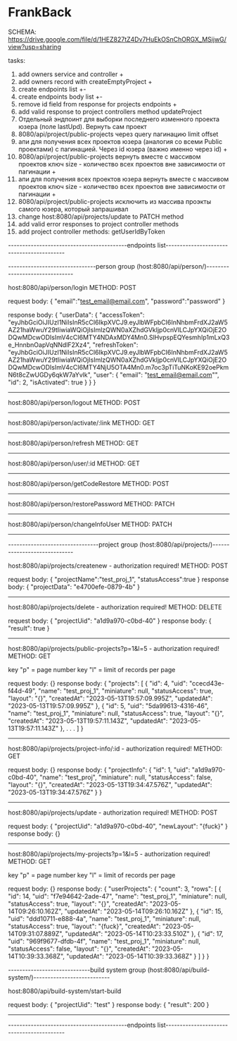 # FrankBack
SCHEMA: https://drive.google.com/file/d/1HEZ827tZ4Dv7HuEkOSnChORGX_MSijwG/view?usp=sharing


tasks:
1. add owners service and controller +
2. add owners record with createEmptyProject +
3. create endpoints list +-
4. create endpoints body list +-
5. remove id field from response for projects endpoints +
6. add valid response to project controllers method updateProject
7. Отдельный эндпоинт для выборки последнего изменного проекта юзера (поле lastUpd). Вернуть сам проект
8. 8080/api/project/public-projects через query пагинацию limit offset
9. апи для получения всех проектов юзера (аналогия со всеми Public проектами) с пагинацией. Через id юзера (важно именно через id) +
10. 8080/api/project/public-projects вернуть вместе с массивом проектов ключ size - количество всех проектов вне зависимости от пагинации +
11. апи для получения всех проектов юзера вернуть вместе с массивом проектов ключ size - количество всех проектов вне зависимости от пагинации +
12. 8080/api/project/public-projects исключить из массива проэкты самого юзера, который запрашивал
13. change host:8080/api/projects/update to PATCH method
14. add valid error responses to project controller methods
15. add project controller methods: getUserIdByToken

------------------------------------------endpoints list------------------------------------------

-------------------------------person group (host:8080/api/person/)-------------------------------

host:8080/api/person/login
METHOD: POST

request body:
{
    "email":"test_email@email.com",
    "password":"password"
}

response body:
{
    "userData": {
        "accessToken": "eyJhbGciOiJIUzI1NiIsInR5cCI6IkpXVCJ9.eyJlbWFpbCI6InNhbmFrdXJ2aW5AZ21haWwuY29tIiwiaWQiOjIsImlzQWN0aXZhdGVkIjp0cnVlLCJpYXQiOjE2ODQwMDcwODIsImV4cCI6MTY4NDAxMDY4Mn0.SlHvpspEQYesmhIp1mLxQ3e_HnnbnOapVqNNdlF2Xz4",
        "refreshToken": "eyJhbGciOiJIUzI1NiIsInR5cCI6IkpXVCJ9.eyJlbWFpbCI6InNhbmFrdXJ2aW5AZ21haWwuY29tIiwiaWQiOjIsImlzQWN0aXZhdGVkIjp0cnVlLCJpYXQiOjE2ODQwMDcwODIsImV4cCI6MTY4NjU5OTA4Mn0.m7oc3pTiTuNKoKE92oePkmN6t8cZwUGDy6qkW7aYvlk",
        "user": {
            "email": "test_email@email.com"",
            "id": 2,
            "isActivated": true
        }
    }
}

---

host:8080/api/person/logout
METHOD: POST

---

host:8080/api/person/activate/:link
METHOD: GET

---

host:8080/api/person/refresh
METHOD: GET

---

host:8080/api/person/user/:id
METHOD: GET

---

host:8080/api/person/getCodeRestore
METHOD: POST

---

host:8080/api/person/restorePassword
METHOD: PATCH

---

host:8080/api/person/changeInfoUser
METHOD: PATCH

---

--------------------------------project group (host:8080/api/projects/)-----------------------------

host:8080/api/projects/createnew - authorization required!
METHOD: POST

request body:
{
    "projectName":"test_proj_1",
    "statusAccess":true
}
response body:
{
    "projectData": "e4700efe-0879-4b"
}

---

host:8080/api/projects/delete - authorization required!
METHOD: DELETE

request body:
{
    "projectUid": "a1d9a970-c0bd-40"
}
response body:
{
    "result": true
}

---

host:8080/api/projects/public-projects?p=1&l=5 - authorization required!
METHOD: GET

key "p" = page number
key "l" = limit of records per page

request body:
{}
response body:
{
    "projects": [
        {
            "id": 4,
            "uid": "ccecd43e-f44d-49",
            "name": "test_proj_1",
            "miniature": null,
            "statusAccess": true,
            "layout": "{}",
            "createdAt": "2023-05-13T19:57:09.995Z",
            "updatedAt": "2023-05-13T19:57:09.995Z"
        },
        {
            "id": 5,
            "uid": "5da99613-4316-46",
            "name": "test_proj_1",
            "miniature": null,
            "statusAccess": true,
            "layout": "{}",
            "createdAt": "2023-05-13T19:57:11.143Z",
            "updatedAt": "2023-05-13T19:57:11.143Z"
        },
        .
        .
        .
    ]
}

---

host:8080/api/projects/project-info/:id - authorization required!
METHOD: GET

request body:
{}
response body:
{
    "projectInfo": {
        "id": 1,
        "uid": "a1d9a970-c0bd-40",
        "name": "test_proj",
        "miniature": null,
        "statusAccess": false,
        "layout": "{}",
        "createdAt": "2023-05-13T19:34:47.576Z",
        "updatedAt": "2023-05-13T19:34:47.576Z"
    }
}

---

host:8080/api/projects/update - authorization required!
METHOD: POST

request body:
{
    "projectUid": "a1d9a970-c0bd-40",
    "newLayout": "{fuck}"
}
response body:
{}

---

host:8080/api/projects/my-projects?p=1&l=5 - authorization required!
METHOD: GET

key "p" = page number
key "l" = limit of records per page

request body:
{}
response body:
{
    "userProjects": {
        "count": 3,
        "rows": [
            {
                "id": 14,
                "uid": "f7e94642-2ade-47",
                "name": "test_proj_1",
                "miniature": null,
                "statusAccess": true,
                "layout": "{}",
                "createdAt": "2023-05-14T09:26:10.162Z",
                "updatedAt": "2023-05-14T09:26:10.162Z"
            },
            {
                "id": 15,
                "uid": "ddd10711-e888-4a",
                "name": "test_proj_1",
                "miniature": null,
                "statusAccess": true,
                "layout": "{fuck}",
                "createdAt": "2023-05-14T09:31:07.889Z",
                "updatedAt": "2023-05-14T10:23:33.510Z"
            },
            {
                "id": 17,
                "uid": "969f9677-dfdb-4f",
                "name": "test_proj_1",
                "miniature": null,
                "statusAccess": false,
                "layout": "{}",
                "createdAt": "2023-05-14T10:39:33.368Z",
                "updatedAt": "2023-05-14T10:39:33.368Z"
            }
        ]
    }
}

-----------------------------build system group (host:8080/api/build-system/)---------------------------

host:8080/api/build-system/start-build

request body:
{
    "projectUid": "test"
}
response body:
{
    "result": 200
}

---

------------------------------------------endpoints list------------------------------------------
